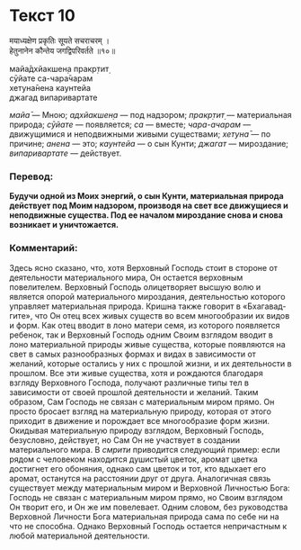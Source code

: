 # Текст 10

मयाध्यक्षेण प्रकृतिः सूयते सचराचरम् ।  
हेतुनानेन कौन्तेय जगद्विपरिवर्तते ॥१०॥

майа̄дхйакшен̣а пракр̣тит̣  
сӯйате са-чара̄чарам  
хетуна̄нена каунтейа  
джагад випаривартате

_майа̄_ — Мною; _адхйакшен̣а_ — под надзором; _пракр̣тит̣_ — материальная природа; _сӯйате_ — появляется; _са_ — вместе; _чара-ачарам_ — движущимися и неподвижными живыми существами; _хетуна̄_ — по причине; _анена_ — это; _каунтейа_ — о сын Кунти; _джагат_ — мироздание; _випаривартате_ — действует.

### Перевод:

**Будучи одной из Моих энергий, о сын Кунти, материальная природа действует под Моим надзором, производя на свет все движущиеся и неподвижные существа. Под ее началом мироздание снова и снова возникает и уничтожается.**

### Комментарий:

Здесь ясно сказано, что, хотя Верховный Господь стоит в стороне от деятельности материального мира, Он остается верховным повелителем. Верховный Господь олицетворяет высшую волю и является опорой материального мироздания, деятельностью которого управляет материальная природа. Кришна также говорит в «Бхагавад-гите», что Он отец всех живых существ во всем многообразии их видов и форм. Как отец вводит в лоно матери семя, из которого появляется ребенок, так и Верховный Господь одним Своим взглядом вводит в лоно материальной природы живые существа, которые появляются на свет в самых разнообразных формах и видах в зависимости от желаний, которые остались у них с прошлой жизни, и их деятельности в прошлом. Все эти живые существа, хотя и рождаются благодаря взгляду Верховного Господа, получают различные типы тел в зависимости от своей прошлой деятельности и желаний. Таким образом, Сам Господь не связан с материальным миром прямо. Он просто бросает взгляд на материальную природу, которая от этого приходит в движение и порождает все многообразие форм жизни. Окидывая материальную природу взглядом, Верховный Господь, безусловно, действует, но Сам Он не участвует в создании материального мира. В _смрити_ приводится следующий пример: если рядом с человеком находится душистый цветок, аромат цветка достигнет его обоняния, однако сам цветок и тот, кто вдыхает его аромат, останутся на расстоянии друг от друга. Аналогичная связь существует между материальным миром и Верховной Личностью Бога: Господь не связан с материальным миром прямо, но Своим взглядом Он творит его, и Он же им повелевает. Одним словом, без руководства Верховной Личности Бога материальная природа сама по себе ни на что не способна. Однако Верховный Господь остается непричастным к любой материальной деятельности.